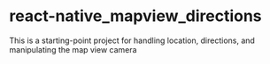 # react-native_mapview_directions
This is a starting-point project for handling location, directions, and manipulating the map view camera
